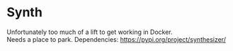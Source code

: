 # Synth

Unfortunately too much of a lift to get working in Docker.  
Needs a place to park.
Dependencies: https://pypi.org/project/synthesizer/
